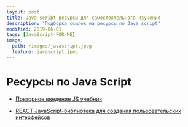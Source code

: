 ```yaml
---
layout: post
title: Java script ресурсы для самостоятельного изучения
description: "Подборка ссылок на ресурсы по Java script"
modified: 2019-06-01
tags: [JavaScript-FOR-ME]
image:
  path: /images/javascript.jpeg
  feature: javascript.jpeg
---
```


# Ресурсы по Java Script

- [Повторное введение JS учебник](https://developer.mozilla.org/ru/docs/Web/JavaScript/A_re-introduction_to_JavaScript)

- [REACT JavaScript-библиотека для создания пользовательских интерфейсов](https://ru.reactjs.org/)

